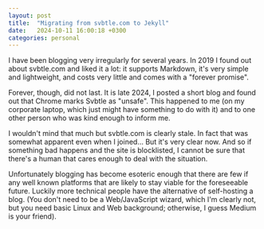 ```yaml
---
layout: post
title:  "Migrating from svbtle.com to Jekyll"
date:   2024-10-11 16:00:18 +0300
categories: personal
---
```

I have been blogging very irregularly for several years. In 2019 I found out
about svbtle.com and liked it a lot: it supports Markdown, it's very simple and
lightweight, and costs very little and comes with a "forever promise".

Forever, though, did not last. It is late 2024, I posted a short blog and found
out that Chrome marks Svbtle as "unsafe". This happened to me (on my corporate
laptop, which just might have something to do with it) and to one other person
who was kind enough to inform me.

I wouldn't mind that much but svbtle.com is clearly stale. In fact that was
somewhat apparent even when I joined... But it's very clear now. And so if
something bad happens and the site is blocklisted, I cannot be sure
that there's a human that cares enough to deal with the situation.

Unfortunately blogging has become esoteric enough that there are few if any
well known platforms that are likely to stay viable for the foreseeable
future. Luckily more technical people have the alternative of self-hosting
a blog. (You don't need to be a Web/JavaScript wizard, which I'm clearly not,
but you need basic Linux and Web background; otherwise, I guess Medium is
your friend).
